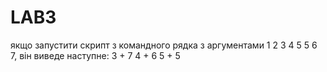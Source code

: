 # LAB3
якщо запустити скрипт з командного рядка з аргументами 1 2 3 4 5 5 6 7, він виведе наступне: 3 + 7 4 + 6 5 + 5

